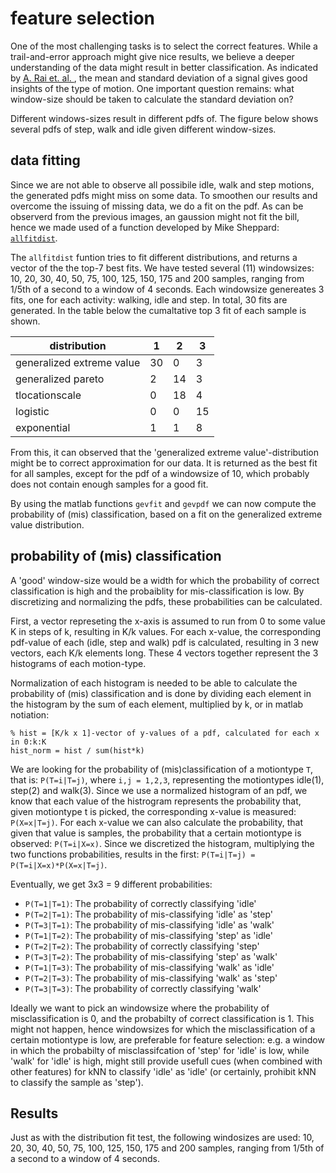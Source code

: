 # feature selection

One of the most challenging tasks is to select the correct features. While a trail-and-error approach might give nice results, we believe a deeper understanding of the data might result in better classification. As indicated by [A. Rai et. al. ](http://research.microsoft.com/pubs/166309/com273-chintalapudi.pdf), the mean and standard deviation of a signal gives good insights of the type of motion. One important question remains: what window-size should be taken to calculate the standard deviation on? 

Different windows-sizes result in different pdfs of. The figure below shows several pdfs of step, walk and idle given different window-sizes. 



## data fitting
Since we are not able to observe all possibile idle, walk and step motions, the generated pdfs might miss on some data. To smoothen our results and overcome the issuing of missing data, we do a fit on the pdf. As can be observerd from the previous images, an gaussion might not fit the bill, hence we made used of a function developed by Mike Sheppard: [`allfitdist`](http://www.mathworks.com/matlabcentral/fileexchange/34943-fit-all-valid-parametric-probability-distributions-to-data).


The `allfitdist` funtion tries to fit different distributions, and returns a vector of the the top-7 best fits. We have tested several (11) windowsizes: 10, 20, 30, 40, 50, 75, 100, 125, 150, 175 and 200 samples, ranging from 1/5th of a second to a window of 4 seconds. Each windowsize genereates 3 fits, one for each activity: walking, idle and step. In total, 30 fits are generated. In the table below the cumaltative top 3 fit of each sample is shown.

|distribution                 |  1  |  2  |  3  |
| --------------------------- | --- | --- | --- |
| generalized extreme value   |  30 |  0  |  3  |
| generalized pareto          |  2  |  14 |  3  |
| tlocationscale              |  0  |  18 |  4  |
| logistic                    |  0  |  0  |  15 |
| exponential                 |  1  |  1  |  8  |


From this, it can observed that the 'generalized extreme value'-distribution might be to correct approximation for our data. It is returned as the best fit for all samples, except for the pdf of a windowsize of 10, which probably does not contain enough samples for a good fit.

By using the matlab functions `gevfit` and `gevpdf` we can now compute the probability of (mis) classification, based on a fit on the generalized extreme value distribution.

## probability of (mis) classification


A 'good' window-size would be a width for which the probability of correct classification is high and the probaiblity for mis-classification is low. By discretizing and normalizing the pdfs, these probabilities can be calculated.

First, a vector represeting the x-axis is assumed to run from 0 to some value K in steps of k, resulting in K/k values. For each x-value, the corresponding pdf-value of each (idle, step and walk) pdf is calculated, resulting in 3 new vectors, each K/k elements long. These 4 vectors together represent the 3 histograms of each motion-type. 

Normalization of each histogram is needed to be able to calculate the probability of (mis) classification and is done by dividing each element in the histogram by the sum of each element, multiplied by k, or in matlab notiation:

```
% hist = [K/k x 1]-vector of y-values of a pdf, calculated for each x in 0:k:K
hist_norm = hist / sum(hist*k)
```

We are looking for the probability of (mis)classification of a motiontype `T`, that is: `P(T=i|T=j)`, where `i,j = 1,2,3`, representing the motiontypes idle(1), step(2) and walk(3). Since we use a normalized histogram of an pdf, we know that each value of the histrogram represents the probability that, given motiontype t is picked, the corresponding x-value is measured: `P(X=x|T=j)`. For each x-value we can also calculate the probability, that given that value is samples, the probability that a certain motiontype is observed: `P(T=i|X=x)`. Since we discretized the histogram, multiplying the two functions probabilities, results in the first: `P(T=i|T=j) = P(T=i|X=x)*P(X=x|T=j)`. 

Eventually, we get 3x3 = 9 different probabilities:
- `P(T=1|T=1)`: The probability of correctly classifying 'idle'
- `P(T=2|T=1)`: The probability of mis-classifying 'idle' as 'step'
- `P(T=3|T=1)`: The probability of mis-classifying 'idle' as 'walk'
- `P(T=1|T=2)`: The probability of mis-classifying 'step' as 'idle'
- `P(T=2|T=2)`: The probability of correctly classifying 'step'
- `P(T=3|T=2)`: The probability of mis-classifying 'step' as 'walk'
- `P(T=1|T=3)`: The probability of mis-classifying 'walk' as 'idle'
- `P(T=2|T=3)`: The probability of mis-classifying 'walk' as 'step'
- `P(T=3|T=3)`: The probability of correctly classifying 'walk'

Ideally we want to pick an windowsize where the probability of misclassification is 0, and the probabilty of correct classification is 1. This might not happen, hence windowsizes for which the misclassification of a certain motiontype is low, are preferable for feature selection: e.g. a window in which the probabilty of misclassifcation of 'step' for 'idle' is low, while 'walk' for 'idle' is high, might still provide usefull cues (when combined with other features) for kNN to classify 'idle' as 'idle' (or certainly, prohibit kNN to classify the sample as 'step'). 

## Results

Just as with the distribution fit test, the following windosizes are used: 10, 20, 30, 40, 50, 75, 100, 125, 150, 175 and 200 samples, ranging from 1/5th of a second to a window of 4 seconds.



